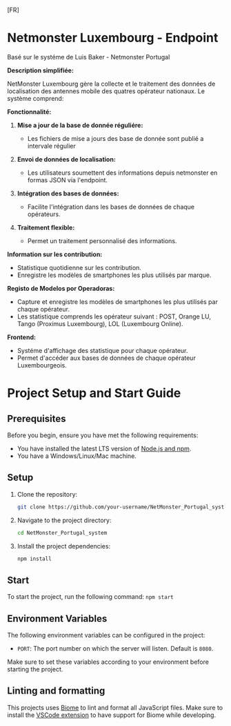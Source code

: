 [FR]
# Netmonster Luxembourg - Endpoint

Basé sur le systéme de Luis Baker - Netmonster Portugal

**Description simplifiée:**

NetMonster Luxembourg gère la collecte et le traitement des données de localisation des antennes mobile des quatres opérateur nationaux. Le système comprend:

**Fonctionnalité:**

1. **Mise a jour de la base de donnée réguliére:**
   - Les fichiers de mise a jours des base de donnée sont publié a intervale régulier

2. **Envoi de données de localisation:**
   - Les utilisateurs soumettent des informations depuis netmonster en formas JSON via l'endpoint.

3. **Intégration des bases de données:**
   - Facilite l'intégration dans les bases de données de chaque opérateurs.

4. **Traitement flexible:**
   - Permet un traitement personnalisé des informations.

**Information sur les contribution:**

   - Statistique quotidienne sur les contribution.
   - Enregistre les modèles de smartphones les plus utilisés par marque.

**Registo de Modelos por Operadoras:**

   - Capture et enregistre les modèles de smartphones les plus utilisés par chaque opérateur.
   - Les statistique comprends les opérateur suivant : POST, Orange LU, Tango (Proximus Luxembourg), LOL (Luxembourg Online).

**Frontend:**
   - Systéme d'affichage des statistique pour chaque opérateur.
   - Permet d'accéder aux bases de données de chaque opérateur Luxembourgeois.

# Project Setup and Start Guide

## Prerequisites

Before you begin, ensure you have met the following requirements:

- You have installed the latest LTS version of [Node.js and npm](https://nodejs.org/en/download/).
- You have a Windows/Linux/Mac machine.

## Setup

1. Clone the repository:

   ```bash
   git clone https://github.com/your-username/NetMonster_Portugal_system.git
   ```

2. Navigate to the project directory:

   ```bash
   cd NetMonster_Portugal_system
   ```

3. Install the project dependencies:

   ```bash
   npm install
   ```

## Start

To start the project, run the following command: `npm start`


## Environment Variables

The following environment variables can be configured in the project:

- `PORT`: The port number on which the server will listen. Default is `8080`.

Make sure to set these variables according to your environment before starting the project.

## Linting and formatting

This projects uses [Biome](https://biomejs.dev/guides/getting-started/) to lint and format all JavaScript files. Make sure to install the [VSCode extension](https://biomejs.dev/guides/integrate-in-editor/#vs-code) to have support for Biome while developing.


